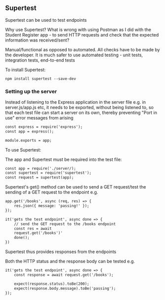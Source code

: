 ## Supertest

Supertest can be used to test endpoints

Why use Supertest?
What is wrong with using Postman as I did with the Student Register app - to send HTTP requests and check that the expected information was received/sent?

Manual/functional as opposed to automated.
All checks have to be made by the developer. It is much safer to use automated testing - unit tests, integration tests, end-to-end tests

To install Supertest:

```html
npm install supertest --save-dev
```

### Setting up the server 

Instead of listening to the Express application in the server file e.g. in server.js/app.js etc, it needs to be exported, without being listened to, so that each test file can start a server on its own, thereby preventing "Port in use" error messages from arising

```html
const express = require('express');
const app = express();

module.exports = app;
```

To use Supertest:

The app and Supertest must be required into the test file:

```html
const app = require('./server/);
const supertest = require('supertest');
const request = supertest(app);
```

Supertest's get() method can be used to send a GET request/test the sending of a GET request to the endpoint e.g.
```html
app.get('/books', async (req, res) => {
    res.json({ message: 'passing!' });
});

```

```html
it('gets the test endpoint', async done => {
    // send the GET request to the /books endpoint
    const res = await
    request.get('/books')'
    done();
})
```

Supertest thus provides responses from the endpoints

Both the HTTP status and the response body can be tested e.g.

```html
it('gets the test endpoint', async done => {
    const response = await request.get('/books');

    expect(response.status).toBe(200);
    expect(response.body.message).toBe('passing');
});
```